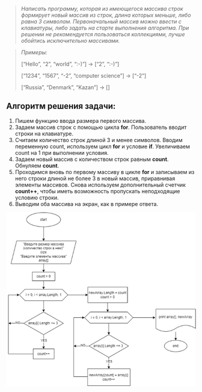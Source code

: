 >*Написать программу, которая из имеющегося массива строк формирует новый массив из строк, длина которых меньше, либо равна 3 символам. Первоначальный массив можно ввести с клавиатуры, либо задать на старте выполнения алгоритма. При решении не рекомендуется пользоваться коллекциями, лучше обойтись исключительно массивами.*

>*Примеры:*
>
>[“Hello”, “2”, “world”, “:-)”] → [“2”, “:-)”]
>
>[“1234”, “1567”, “-2”, “computer science”] → [“-2”]
>
>[“Russia”, “Denmark”, “Kazan”] → []


## Алгоритм решения задачи:
1. Пишем функцию ввода размера первого массива.
2. Задаем массив строк с помощью цикла **for**. Пользователь вводит строки на клавиатуре.
3. Считаем количество строк длиной 3 и менее символов. Вводим переменную count, используем цикл **for** и условие **if**. Увеличиваем count на 1 при выполнении условия.
4. Задаем новый массив с количеством строк равным **count**. Обнуляем **count**.
5. Проходимся вновь по первому массиву в цикле **for** и записываем из него строки длиной не более 3 в новый массив, приравнивая элементы массивов. Снова используем дополнительный счетчик **count++**, чтобы иметь возможность пропускать неподходящие условию строки. 
6. Выводим оба массива на экран, как в примере ответа.

![блок-схема](flowchart.jpg)